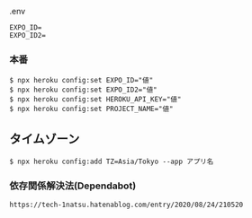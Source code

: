 .env

```
EXPO_ID=
EXPO_ID2=
```

### 本番
```
$ npx heroku config:set EXPO_ID="値"
$ npx heroku config:set EXPO_ID2="値"
$ npx heroku config:set HEROKU_API_KEY="値"
$ npx heroku config:set PROJECT_NAME="値"
```

## タイムゾーン

```
$ npx heroku config:add TZ=Asia/Tokyo --app アプリ名
```

### 依存関係解決法(Dependabot)

```
https://tech-1natsu.hatenablog.com/entry/2020/08/24/210520
```